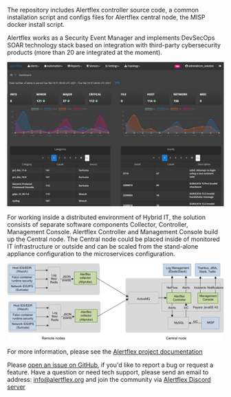 The repository includes Alertflex controller source code, a common installation script and configs files for Alertflex central node, the MISP docker install script.

Alertflex works as a Security Event Manager and implements DevSecOps SOAR technology stack based on integration with third-party cybersecurity products (more than 20 are integrated at the moment).

![](https://github.com/alertflex/cnode/blob/master/img/dashboard.png)

For working inside a distributed environment of Hybrid IT, the solution consists of separate software components Collector, Controller, Management Console. 
Alertflex Controller and Management Console build up the Central node. The Central node could be placed inside of monitored IT infrastructure or outside and can be scaled from the stand-alone appliance configuration to the microservices configuration.

![](https://github.com/alertflex/cnode/blob/master/img/lld-arch.png)

For more information, please see the [Alertflex project documentation](https://alertflex.org/doc/index.html)
	
Please [open an issue on GitHub](https://github.com/alertflex/altprobe/issues), if you'd like to report a bug or request a feature. 
Have a question or need tech support, please send an email to address: info@alertflex.org
and join the community via [Alertflex Discord server](https://discord.gg/wDSz7rDMWv)

